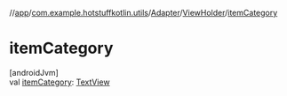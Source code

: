 //[app](../../../../index.md)/[com.example.hotstuffkotlin.utils](../../index.md)/[Adapter](../index.md)/[ViewHolder](index.md)/[itemCategory](item-category.md)

# itemCategory

[androidJvm]\
val [itemCategory](item-category.md): [TextView](https://developer.android.com/reference/kotlin/android/widget/TextView.html)
